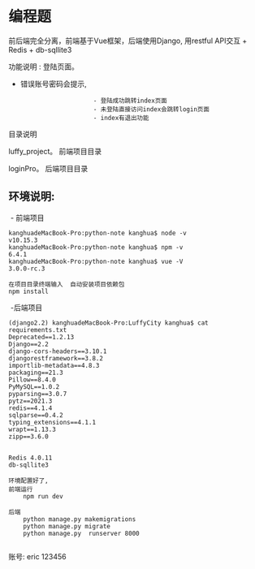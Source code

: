 # 编程题

前后端完全分离，前端基于Vue框架，后端使用Django, 用restful API交互 + Redis + db-sqllite3

功能说明 :   登陆页面。 

-   错误账号密码会提示,

							- 登陆成功跳转index页面
							- 未登陆直接访问index会跳转login页面
							- index有退出功能







目录说明

luffy_project。 前端项目目录

loginPro。    后端项目目录



## 环境说明:

​				- 前端项目

```
kanghuadeMacBook-Pro:python-note kanghua$ node -v
v10.15.3
kanghuadeMacBook-Pro:python-note kanghua$ npm -v
6.4.1
kanghuadeMacBook-Pro:python-note kanghua$ vue -V
3.0.0-rc.3

在项目目录终端输入  自动安装项目依赖包
npm install      
```

​					-后端项目

```
(django2.2) kanghuadeMacBook-Pro:LuffyCity kanghua$ cat requirements.txt
Deprecated==1.2.13
Django==2.2
django-cors-headers==3.10.1
djangorestframework==3.8.2
importlib-metadata==4.8.3
packaging==21.3
Pillow==8.4.0
PyMySQL==1.0.2
pyparsing==3.0.7
pytz==2021.3
redis==4.1.4
sqlparse==0.4.2
typing_extensions==4.1.1
wrapt==1.13.3
zipp==3.6.0
```



```

Redis 4.0.11 
db-sqllite3
```



```
环境配置好了, 
前端运行
	npm run dev
	
后端
	python manage.py makemigrations
	python manage.py migrate
	python manage.py  runserver 8000


```



账号: eric  123456

